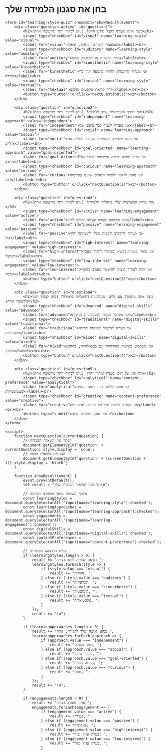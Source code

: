 <!DOCTYPE html>
<html lang="he">
<head>
    <meta charset="UTF-8">
    <meta name="viewport" content="width=device-width, initial-scale=1.0">
    <title>בחן את סגנון הלמידה שלך</title>
    <style>
        .question {
            display: none;
        }
        .active {
            display: block;
        }
    </style>
</head>
<body>
    <h1>בחן את סגנון הלמידה שלך</h1>

    <form id="learning-style-quiz" onsubmit="showResult(event)">
        <div class="question active" id="question1">
            <h2>כיצד אתה מעדיף לקבל מידע חדש? (ניתן לבחור יותר מתשובה אחת)</h2>
            <input type="checkbox" id="visual" name="learning-style" value="visual">
            <label for="visual">באמצעות דימויים, גרפים, ומפות</label><br>
            <input type="checkbox" id="auditory" name="learning-style" value="auditory">
            <label for="auditory">דרך הרצאות או הקלטות שמע</label><br>
            <input type="checkbox" id="kinesthetic" name="learning-style" value="kinesthetic">
            <label for="kinesthetic">אני מעדיף להתנסות ולהיות בתנועה תוך כדי למידה</label><br>
            <input type="checkbox" id="textual" name="learning-style" value="textual">
            <label for="textual">דרך קריאת טקסטים וסיכום</label><br><br>
            <button type="button" onclick="nextQuestion(1)">הבא</button>
        </div>

        <div class="question" id="question2">
            <h2>מהי הדרך האידיאלית שלך ללמידה? (ניתן לבחור יותר מתשובה אחת)</h2>
            <input type="checkbox" id="independent" name="learning-approach" value="independent">
            <label for="independent">אני מעדיף לעבוד לבד בקצב שלי</label><br>
            <input type="checkbox" id="social" name="learning-approach" value="social">
            <label for="social">אני נהנה מלמידה קבוצתית ושיתוף פעולה עם אחרים</label><br>
            <input type="checkbox" id="goal-oriented" name="learning-approach" value="goal-oriented">
            <label for="goal-oriented">אני צריך מטרה ברורה ומשימות מוגדרות מראש</label><br>
            <input type="checkbox" id="curious" name="learning-approach" value="curious">
            <label for="curious">אני נהנה לחקור וללמוד נושאים שונים בגמישות רבה</label><br><br>
            <button type="button" onclick="nextQuestion(2)">הבא</button>
        </div>

        <div class="question" id="question3">
            <h2>מהי מידת המעורבות שלך בתהליך הלמידה? (ניתן לבחור יותר מתשובה אחת)</h2>
            <input type="checkbox" id="active" name="learning-engagement" value="active">
            <label for="active">אני משתתף בצורה פעילה ותורם לדיון</label><br>
            <input type="checkbox" id="passive" name="learning-engagement" value="passive">
            <label for="passive">אני מעדיף להקשיב ולצפות מבלי להשתתף יותר מדי</label><br>
            <input type="checkbox" id="high-interest" name="learning-engagement" value="high-interest">
            <label for="high-interest">אני מאוד מעוניין בנושא וממשיך לחקור מעבר לשיעור</label><br>
            <input type="checkbox" id="low-interest" name="learning-engagement" value="low-interest">
            <label for="low-interest">אני זקוק לעידוד חיצוני להישאר מעורב בחומר הנלמד</label><br><br>
            <button type="button" onclick="nextQuestion(3)">הבא</button>
        </div>

        <div class="question" id="question4">
            <h2>כיצד אתה מתמודד עם כלים וטכנולוגיות דיגיטליות בלמידה? (ניתן לבחור יותר מתשובה אחת)</h2>
            <input type="checkbox" id="advanced" name="digital-skills" value="advanced">
            <label for="advanced">אני מסתגל בקלות לטכנולוגיות חדשות</label><br>
            <input type="checkbox" id="traditional" name="digital-skills" value="traditional">
            <label for="traditional">אני מעדיף להיצמד לשיטות למידה מסורתיות</label><br>
            <input type="checkbox" id="mixed" name="digital-skills" value="mixed">
            <label for="mixed">אני משתמש בשיטות מסורתיות וגם בטכנולוגיות, בהתאם לצורך</label><br><br>
            <button type="button" onclick="nextQuestion(4)">הבא</button>
        </div>

        <div class="question" id="question5">
            <h2>איזה סוג של תוכן מעניין אותך יותר? (ניתן לבחור יותר מתשובה אחת)</h2>
            <input type="checkbox" id="analytical" name="content-preference" value="analytical">
            <label for="analytical">אני אוהב ללמוד דרך ניתוח נתונים וסטטיסטיקות</label><br>
            <input type="checkbox" id="creative" name="content-preference" value="creative">
            <label for="creative">אני מעדיף למידה יצירתית וחוויות חדשניות</label><br><br>
            <button type="submit">גלה את סגנון הלמידה שלך</button>
        </div>
    </form>

    <script>
        function nextQuestion(currentQuestion) {
            // הסתר את השאלה הנוכחית
            document.getElementById('question' + currentQuestion).style.display = 'none';
            // הצג את השאלה הבאה
            document.getElementById('question' + (currentQuestion + 1)).style.display = 'block';
        }

        function showResult(event) {
            event.preventDefault();
            let result = "הנה התיאור הסיפורי שלך:\n\n";

            // איסוף תשובות מתוך הבחירה המרובה
            const learningStyles = document.querySelectorAll('input[name="learning-style"]:checked');
            const learningApproaches = document.querySelectorAll('input[name="learning-approach"]:checked');
            const engagements = document.querySelectorAll('input[name="learning-engagement"]:checked');
            const digitalSkills = document.querySelectorAll('input[name="digital-skills"]:checked');
            const contentPreferences = document.querySelectorAll('input[name="content-preference"]:checked');

            // בניית התוצאה הסיפורית
            if (learningStyles.length > 0) {
                result += "נראה שאתה לומד בצורה: ";
                learningStyles.forEach(style => {
                    if (style.value === "visual") {
                        result += "חזותית, ";
                    } else if (style.value === "auditory") {
                        result += "שמיעתית, ";
                    } else if (style.value === "kinesthetic") {
                        result += "קינסטטית, ";
                    } else if (style.value === "textual") {
                        result += "טקסטואלית, ";
                    }
                });
                result += "\n";
            }

            if (learningApproaches.length > 0) {
                result += "בנוגע לגישה שלך ללמידה, אתה ";
                learningApproaches.forEach(approach => {
                    if (approach.value === "independent") {
                        result += "לומד עצמאי, ";
                    } else if (approach.value === "social") {
                        result += "לומד חברתי, ";
                    } else if (approach.value === "goal-oriented") {
                        result += "מונחה מטרה, ";
                    } else if (approach.value === "curious") {
                        result += "סקרן, ";
                    }
                });
                result += "\n";
            }

            if (engagements.length > 0) {
                result += "אתה מעורב בצורה ";
                engagements.forEach(engagement => {
                    if (engagement.value === "active") {
                        result += "פעילה, ";
                    } else if (engagement.value === "passive") {
                        result += "פאסיבית, ";
                    } else if (engagement.value === "high-interest") {
                        result += "בעלת עניין גבוה, ";
                    } else if (engagement.value === "low-interest") {
                        result += "בעלת עניין נמוך, ";
                    }
               



